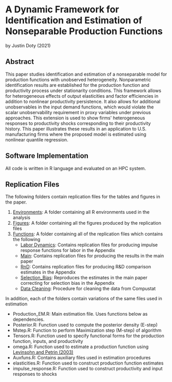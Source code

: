 # A Dynamic Framework for Identification and Estimation of Nonseparable Production Functions
by Justin Doty (2021)
## Abstract
This paper studies identification and estimation of a nonseparable model for production functions with unobserved heterogeneity. Nonparametric identification results are established for the production function and productivity process under stationarity conditions. This framework allows for heterogeneous effects of output elasticities and factor efficiencies in addition to nonlinear productivity persistence. It also allows for additional unobservables in the input demand functions, which would violate the scalar unobservability requirement in proxy variables under previous approaches. This extension is used to show firms' heterogeneous responses to productivity shocks corresponding to their productivity history. This paper illustrates these results in an application to U.S. manufacturing firms where the proposed model is estimated using nonlinear quantile regression.

## Software Implementation
All code is written in R language and evaluated on an HPC system.

## Replication Files
The following folders contain replication files for the tables and figures in the paper.
1. [Environments](/Environments): A folder containing all R environments used in the analysis
2. [Figures](/Figures): A folder containing all the figures produced by the replication files
3. [Functions](/Functions): A folder containing all of the replication files which contains the following
	- [Labor Dynamics](/Functions/Labor_Dynamics): Contains replication files for producing impulse response functions for labor in the Appendix
	- [Main](/Functions/Main): Contains replication files for producing the results in the main paper
	- [RnD](/Functions/RnD): Contains replication files for producing R&D comparison estimates in the Appendix 
	- [Selection_Bias](/Functions/Selection_Bias): Reproduces the estimates in the main paper correcting for selection bias in the Appendix
	- [Data Cleaning](/Functions/Compustat_Cleaning.R): Procedure for cleaning the data from Compustat
	
In addition, each of the folders contain variations of the same files used in estimation
- Production_EM.R: Main estimation file. Uses functions below as dependencies.
- Posterior.R: Function used to compute the posterior density (E-step)
- Mstep.R: Function to perform Maximization step (M-step) of algorithm
- Tensors.R: Function used to specify functional forms for the production function, inputs, and productivity
- omega.R: Function used to estimate a production function using [Levinsohn and Petrin (2003)](https://doi.org/10.1111/1467-937X.00246)
- Auxfuns.R: Contains auxiliary files used in estimation procedures
- elasticities.R: Function used to construct production function estimates
- impulse_response.R: Function used to construct productivity and input responses to shocks


